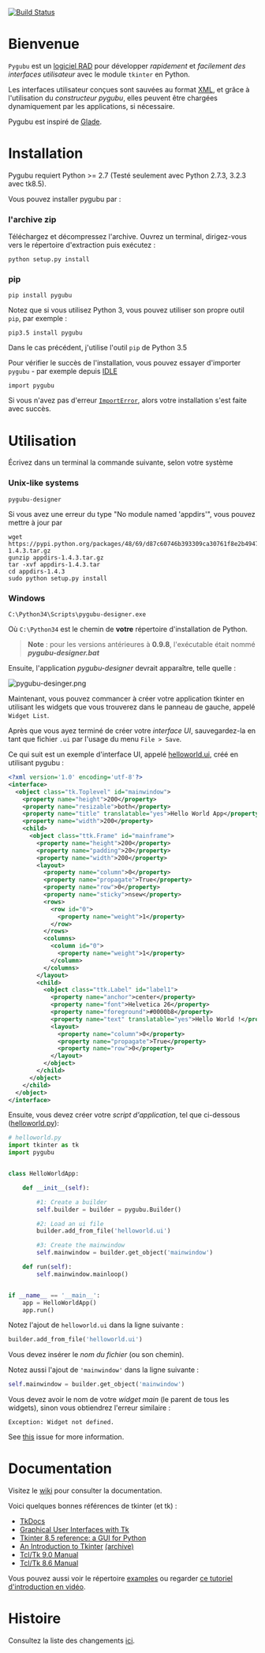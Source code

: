 [![Build Status](https://travis-ci.org/alejandroautalan/pygubu.svg?branch=master)](https://travis-ci.org/alejandroautalan/pygubu)

Bienvenue
============================================

`Pygubu` est un [logiciel RAD](https://fr.wikipedia.org/wiki/D%C3%A9veloppement_rapide_d%27applications) pour développer _rapidement_ et _facilement des interfaces utilisateur_ avec le module `tkinter` en Python.

Les interfaces utilisateur conçues sont sauvées au format [XML](https://fr.wikipedia.org/wiki/Extensible_Markup_Language), et grâce à l'utilisation du _constructeur pygubu_, elles peuvent être chargées dynamiquement par les applications, si nécessaire.

Pygubu est inspiré de [Glade](https://glade.gnome.org).

Installation
====

Pygubu requiert Python >= 2.7 (Testé seulement avec Python 2.7.3, 3.2.3 avec tk8.5).

Vous pouvez installer pygubu par :

### l'archive zip

Téléchargez et décompressez l'archive. Ouvrez un terminal, dirigez-vous vers le répertoire d'extraction puis exécutez :

```
python setup.py install
```

### pip

```
pip install pygubu
```

Notez que si vous utilisez Python 3, vous pouvez utiliser son propre outil `pip`, par exemple :

    pip3.5 install pygubu

Dans le cas précédent, j'utilise l'outil `pip` de Python 3.5

Pour vérifier le succès de l'installation, vous pouvez essayer d'importer `pygubu` - par exemple depuis [IDLE](https://fr.wikipedia.org/wiki/IDLE_(Python))

    import pygubu

Si vous n'avez pas d'erreur [`ImportError`](https://docs.python.org/3.5/library/exceptions.html#ImportError), alors votre installation s'est faite avec succès.

Utilisation
=====

Écrivez dans un terminal la commande suivante, selon votre système

### Unix-like systems

```
pygubu-designer
```
Si vous avez une erreur du type "No module named 'appdirs'", vous pouvez mettre à jour par
```
wget https://pypi.python.org/packages/48/69/d87c60746b393309ca30761f8e2b49473d43450b150cb08f3c6df5c11be5/appdirs-1.4.3.tar.gz
gunzip appdirs-1.4.3.tar.gz
tar -xvf appdirs-1.4.3.tar
cd appdirs-1.4.3
sudo python setup.py install
```


### Windows

```
C:\Python34\Scripts\pygubu-designer.exe
```

Où `C:\Python34`  est le chemin de **votre** répertoire d'installation de Python.

> **Note** : pour les versions antérieures à **0.9.8**, l'exécutable était nommé _**pygubu-designer.bat**_

Ensuite, l'application _pygubu-designer_ devrait apparaître, telle quelle :

<img src="pygubu-designer.png" alt="pygubu-desinger.png">


Maintenant, vous pouvez commancer à créer votre application tkinter en utilisant les widgets que vous trouverez dans le panneau de gauche, appelé `Widget List`.

Après que vous ayez terminé de créer votre _interface UI_, sauvegardez-la en tant que fichier `.ui`  par l'usage du menu `File > Save`.

Ce qui suit est un exemple d'interface UI, appelé [helloworld.ui](examples/helloworld/helloworld.ui), créé en utilisant pygubu :


```xml
<?xml version='1.0' encoding='utf-8'?>
<interface>
  <object class="tk.Toplevel" id="mainwindow">
    <property name="height">200</property>
    <property name="resizable">both</property>
    <property name="title" translatable="yes">Hello World App</property>
    <property name="width">200</property>
    <child>
      <object class="ttk.Frame" id="mainframe">
        <property name="height">200</property>
        <property name="padding">20</property>
        <property name="width">200</property>
        <layout>
          <property name="column">0</property>
          <property name="propagate">True</property>
          <property name="row">0</property>
          <property name="sticky">nsew</property>
          <rows>
            <row id="0">
              <property name="weight">1</property>
            </row>
          </rows>
          <columns>
            <column id="0">
              <property name="weight">1</property>
            </column>
          </columns>
        </layout>
        <child>
          <object class="ttk.Label" id="label1">
            <property name="anchor">center</property>
            <property name="font">Helvetica 26</property>
            <property name="foreground">#0000b8</property>
            <property name="text" translatable="yes">Hello World !</property>
            <layout>
              <property name="column">0</property>
              <property name="propagate">True</property>
              <property name="row">0</property>
            </layout>
          </object>
        </child>
      </object>
    </child>
  </object>
</interface>
```

Ensuite, vous devez créer votre _script d'application_, tel que ci-dessous ([helloworld.py](examples/helloworld/helloworld.py)):


```python
# helloworld.py
import tkinter as tk
import pygubu


class HelloWorldApp:

    def __init__(self):

        #1: Create a builder
        self.builder = builder = pygubu.Builder()

        #2: Load an ui file
        builder.add_from_file('helloworld.ui')

        #3: Create the mainwindow
        self.mainwindow = builder.get_object('mainwindow')

    def run(self):
        self.mainwindow.mainloop()


if __name__ == '__main__':
    app = HelloWorldApp()
    app.run()
```

Notez l'ajout de `helloworld.ui` dans la ligne suivante :

```python
builder.add_from_file('helloworld.ui')
```

Vous devez insérer le _nom du fichier_ (ou son chemin).

Notez aussi l'ajout de `'mainwindow'` dans la ligne suivante :

```python
self.mainwindow = builder.get_object('mainwindow')
```

Vous devez avoir le nom de votre _widget main_ (le parent de tous les widgets), sinon vous obtiendrez l'erreur similaire :

    Exception: Widget not defined.

See [this](https://github.com/alejandroautalan/pygubu/issues/40) issue for more information.



Documentation
=============

Visitez le [wiki](https://github.com/alejandroautalan/pygubu-designer/wiki) pour consulter la documentation.


Voici quelques bonnes références de tkinter (et tk) :

- [TkDocs](http://www.tkdocs.com)
- [Graphical User Interfaces with Tk](https://docs.python.org/3/library/tk.html)
- [Tkinter 8.5 reference: a GUI for Python](https://tkdocs.com/shipman)
- [An Introduction to Tkinter](http://effbot.org/tkinterbook) [(archive)](http://web.archive.org/web/20200504141939/http://www.effbot.org/tkinterbook)
- [Tcl/Tk 9.0 Manual](https://www.tcl-lang.org/man/tcl9.0/TkCmd/index.html)
- [Tcl/Tk 8.6 Manual](https://www.tcl-lang.org/man/tcl8.6/TkCmd/contents.htm)


Vous pouvez aussi voir le répertoire [examples](examples) ou regarder [ce tutoriel d'introduction en vidéo](http://youtu.be/wuzV9P8geDg).


Histoire
=======

Consultez la liste des changements [ici](HISTORY.md).
